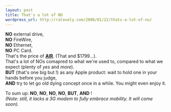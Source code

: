 ```yaml
--- 
layout: post
title: That's a lot of NO
wordpress_url: http://ralovely.com/2008/01/22/thats-a-lot-of-no/
---
```

**NO** external drive,  
**NO** FireWire,  
**NO** Ethernet,  
**NO** PC Card.  
That's the price of **[AIR](http://www.apple.com/macbookair/)**. (That and $1799...).   
That's a lot of NOs comapred to what we're used to, compared to what we expect (plenty of _yes_ and _more_).  
**BUT** (that's one big but !) as any Apple product: wait to hold one in your hands before you judge,  
**AND** try to let go old dying concept once in a while. You might even enjoy it.

To sum up: **NO**, **NO**, **NO**, **NO**, **BUT**, **AND** !  
_(Note: still, it lacks a 3G modem to fully embrace mobility. It will come soon)._
